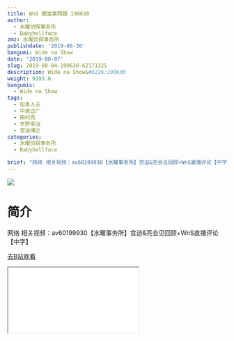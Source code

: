 ```yaml
---
title: WnS 闇営業問題 190630
author:
  - 水曜侦探事务所
  - Babyhellface
zmz: 水曜侦探事务所
publishdate: '2019-06-30'
bangumi: Wide na Show
date: '2019-08-07'
slug: 2019-08-04-190630-62171325
description: Wide na Show&#8226;190630
weight: 9193.0
bangumis: 
  - Wide na Show
tags:
  - 松本人志
  - 中居正广
  - 田村亮
  - 东野幸治
  - 宫迫博之
categories:
  - 水曜侦探事务所
  - Babyhellface

brief: "网络 相关视频：av60199930【水曜事务所】宫迫&亮会见回顾+WnS直播评论【中字】"
---
```

![](https://raw.githubusercontent.com/tcgriffith/owaraisite/master/static/tmpimg/16ddf38ff8319136e8649fd2c486a201c08af3a8.jpg.480.jpg)
# 简介  
网络
相关视频：av60199930【水曜事务所】宫迫&亮会见回顾+WnS直播评论【中字】  

[去B站观看](https://www.bilibili.com/video/av62171325/)
<div class ="resp-container"><iframe class="testiframe" src="//player.bilibili.com/player.html?aid=62171325"", scrolling="no", allowfullscreen="true" > </iframe></div> 
